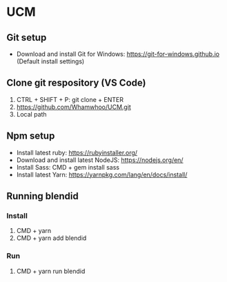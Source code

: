 # UCM

## Git setup
* Download and install Git for Windows: https://git-for-windows.github.io (Default install settings)

## Clone git respository (VS Code)
1. CTRL + SHIFT + P: git clone + ENTER
2. https://github.com/Whamwhoo/UCM.git
3. Local path

## Npm setup
* Install latest ruby: https://rubyinstaller.org/
* Download and install latest NodeJS: https://nodejs.org/en/
* Install Sass: CMD + gem install sass
* Install latest Yarn: https://yarnpkg.com/lang/en/docs/install/

## Running blendid

### Install
1. CMD + yarn
2. CMD + yarn add blendid

### Run
1. CMD + yarn run blendid
